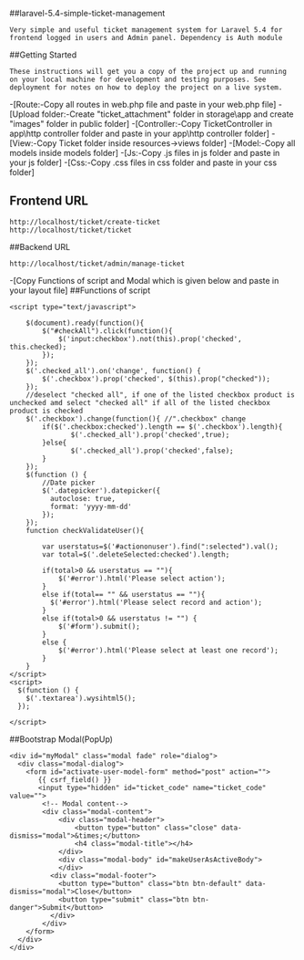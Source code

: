 ##laravel-5.4-simple-ticket-management
```
Very simple and useful ticket management system for Laravel 5.4 for frontend logged in users and Admin panel. Dependency is Auth module
```
##Getting Started
```
These instructions will get you a copy of the project up and running on your local machine for development and testing purposes. See deployment for notes on how to deploy the project on a live system.
```
-[Route:-Copy all routes in web.php file and paste in your web.php file]
-[Upload folder:-Create "ticket_attachment" folder in storage\app and create "images" folder in public folder]
-[Controller:-Copy TicketController in app\http controller folder and paste in your app\http controller folder]
-[View:-Copy Ticket folder inside resources->views folder]
-[Model:-Copy all models inside models folder]
-[Js:-Copy .js files in js folder and paste in your js folder]
-[Css:-Copy .css files in css folder and paste in your css folder]

## Frontend URL
```
http://localhost/ticket/create-ticket
http://localhost/ticket/ticket

```
##Backend URL
```
http://localhost/ticket/admin/manage-ticket
```
-[Copy Functions of script and Modal which is given below and paste in your layout file]
##Functions of script
```
<script type="text/javascript">

    $(document).ready(function(){
        $("#checkAll").click(function(){
            $('input:checkbox').not(this).prop('checked', this.checked);
        });
    });
    $('.checked_all').on('change', function() {     
        $('.checkbox').prop('checked', $(this).prop("checked"));              
    });
    //deselect "checked all", if one of the listed checkbox product is unchecked amd select "checked all" if all of the listed checkbox product is checked
    $('.checkbox').change(function(){ //".checkbox" change 
        if($('.checkbox:checked').length == $('.checkbox').length){
               $('.checked_all').prop('checked',true);
        }else{
               $('.checked_all').prop('checked',false);
        }
    });
    $(function () {
        //Date picker
        $('.datepicker').datepicker({
          autoclose: true,
          format: 'yyyy-mm-dd'
        });
    });
    function checkValidateUser(){

        var userstatus=$('#actiononuser').find(":selected").val();
        var total=$('.deleteSelected:checked').length;

        if(total>0 && userstatus == ""){
            $('#error').html('Please select action');
        }
        else if(total== "" && userstatus == ""){
          $('#error').html('Please select record and action');
        }
        else if(total>0 && userstatus != "") {
            $('#form').submit();
        } 
        else {
            $('#error').html('Please select at least one record');
        }
    }
</script>
<script>
  $(function () {
    $('.textarea').wysihtml5();
  });

</script>
``` 
##Bootstrap Modal(PopUp)
```
<div id="myModal" class="modal fade" role="dialog">
  <div class="modal-dialog">
    <form id="activate-user-model-form" method="post" action="">
       {{ csrf_field() }}
       <input type="hidden" id="ticket_code" name="ticket_code" value="">
        <!-- Modal content-->
        <div class="modal-content">
            <div class="modal-header">
                <button type="button" class="close" data-dismiss="modal">&times;</button>
                <h4 class="modal-title"></h4>
            </div>
            <div class="modal-body" id="makeUserAsActiveBody">
            </div>
          <div class="modal-footer">
            <button type="button" class="btn btn-default" data-dismiss="modal">Close</button>
            <button type="submit" class="btn btn-danger">Submit</button>
          </div>
        </div>
    </form>
  </div>
</div>
```